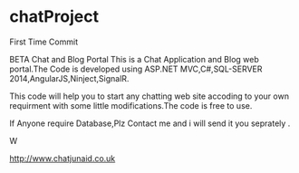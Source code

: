 # chatProject
First Time Commit

BETA Chat and Blog Portal 
This is a Chat Application and Blog web portal.The Code is developed using ASP.NET MVC,C#,SQL-SERVER 2014,AngularJS,Ninject,SignalR.

This code will help you to start any chatting web site accoding to your own requirment with some little modifications.The code is free to use.

If Anyone require Database,Plz Contact me and i will send it you seprately .

W

http://www.chatjunaid.co.uk
